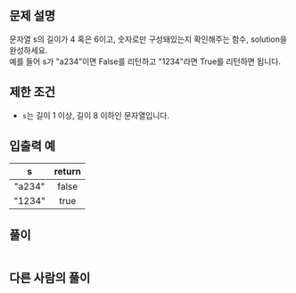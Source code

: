 ## 문제 설명
문자열 s의 길이가 4 혹은 6이고, 숫자로만 구성돼있는지 확인해주는 함수, solution을 완성하세요.  
예를 들어 s가 "a234"이면 False를 리턴하고 "1234"라면 True를 리턴하면 됩니다.

## 제한 조건
* ```s```는 길이 1 이상, 길이 8 이하인 문자열입니다.

## 입출력 예
|s|	return|
|:---:|:---:|
|"a234"|	false|
|"1234"|	true|

## **풀이**

```python

```

## 다른 사람의 풀이

```python

```
